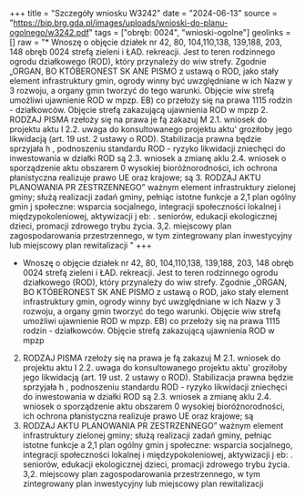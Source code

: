 +++
title = "Szczegóły wniosku W3242"
date = "2024-06-13"
source = "https://bip.brg.gda.pl/images/uploads/wnioski-do-planu-ogolnego/w3242.pdf"
tags = ["obręb: 0024", "wnioski-ogolne"]
geolinks = []
raw = "* Wnoszę o objęcie działek nr 42, 80, 104,110,138, 139,188, 203, 148 obręb 0024 strefą zieleni i ŁAD. rekreacji. Jest to teren rodzinnego ogrodu działkowego (ROD), który przynależy do wiw strefy. Zgodnie „ORGAN, BO KTÓBERONEST SK ANE PISMO z ustawą o ROD, jako stały element infrastruktury gmin, ogrody winny być uwzględniane w ich Nazw y 3 rozwoju, a organy gmin tworzyć do tego warunki. Objęcie wiw strefą umożliwi ujawnienie ROD w mpzp. EB) co przełoży się na prawa 1115 rodzin - działkowców. Objęcie strefą zakazującą ujawnienia ROD w mpzp 2. RODZAJ PISMA rzełoży się na prawa je fą zakazuj  M 2.1. wniosek do projektu aktu I 2.2. uwaga do konsultowanego projektu aktu' groziłoby jego likwidacją (art. 19 ust. 2 ustawy o ROD). Stabilizacja prawna będzie sprzyjała h , podnoszeniu standardu ROD - ryzyko likwidacji zniechęci do inwestowania w działki ROD są  2.3. wniosek a zmianę aklu  2.4. wniosek o sporządzenie aktu obszarem 0 wysokiej bioróżnorodności, ich ochrona płanistyczna realizuje prawo UE oraz krajowe; są 3. RODZAJ AKTU PLANOWANIA PR ZESTRZENNEGO” ważnym element infrastruktury zielonej gminy; służą realizacji zadań gminy, pełniąc istotne funkcje a 2,1 plan ogólny gmin j społeczne: wsparcia socjalnego, integracji społeczności lokalnej i międzypokoleniowej, aktywizacji j eb: . seniorów, edukacji ekologicznej dzieci, promacji zdrowego trybu życia.  3,2. miejscowy plan zagospodarowania przestrzennego, w tym zintegrowany plan inwestycyjny lub miejscowy plan rewitalizacji "
+++

* Wnoszę o objęcie działek nr 42, 80, 104,110,138, 139,188, 203, 148 obręb 0024 strefą zieleni i
ŁAD. rekreacji. Jest to teren rodzinnego ogrodu działkowego (ROD), który przynależy do wiw strefy. Zgodnie
„ORGAN, BO KTÓBERONEST SK ANE PISMO z ustawą o ROD, jako stały element infrastruktury gmin, ogrody winny być uwzględniane w ich
Nazw y 3 rozwoju, a organy gmin tworzyć do tego warunki. Objęcie wiw strefą umożliwi ujawnienie ROD w mpzp.
EB) co przełoży się na prawa 1115 rodzin - działkowców. Objęcie strefą zakazującą ujawnienia ROD w mpzp
2. RODZAJ PISMA rzełoży się na prawa je fą zakazuj 
M 2.1. wniosek do projektu aktu I 2.2. uwaga do konsultowanego projektu aktu' groziłoby jego likwidacją (art. 19 ust. 2 ustawy o ROD). Stabilizacja prawna będzie sprzyjała
h , podnoszeniu standardu ROD - ryzyko likwidacji zniechęci do inwestowania w działki ROD są
 2.3. wniosek a zmianę aklu  2.4. wniosek o sporządzenie aktu obszarem 0 wysokiej bioróżnorodności, ich ochrona płanistyczna realizuje prawo UE oraz krajowe; są
3. RODZAJ AKTU PLANOWANIA PR ZESTRZENNEGO” ważnym element infrastruktury zielonej gminy; służą realizacji zadań gminy, pełniąc istotne funkcje
a 2,1 plan ogólny gmin j społeczne: wsparcia socjalnego, integracji społeczności lokalnej i międzypokoleniowej, aktywizacji
j eb: . seniorów, edukacji ekologicznej dzieci, promacji zdrowego trybu życia.
 3,2. miejscowy plan zagospodarowania przestrzennego, w tym zintegrowany plan inwestycyjny lub
miejscowy plan rewitalizacji 


